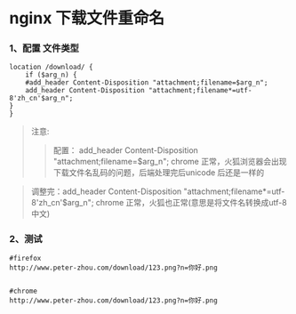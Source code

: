 # nginx 下载文件重命名

### 1、配置 文件类型
    location /download/ {
        if ($arg_n) {
	    #add_header Content-Disposition "attachment;filename=$arg_n";
	    add_header Content-Disposition "attachment;filename*=utf-8'zh_cn'$arg_n";
	}
    }
    
>注意:
>>配置： add_header Content-Disposition "attachment;filename=$arg_n";
chrome 正常，火狐浏览器会出现下载文件名乱码的问题，后端处理完后unicode 后还是一样的

>调整完：add_header Content-Disposition "attachment;filename*=utf-8'zh_cn'$arg_n";
chrome 正常，火狐也正常(意思是将文件名转换成utf-8中文)

### 2、测试

    #firefox
    http://www.peter-zhou.com/download/123.png?n=你好.png
    
    
    #chrome
    http://www.peter-zhou.com/download/123.png?n=你好.png

    



    
    